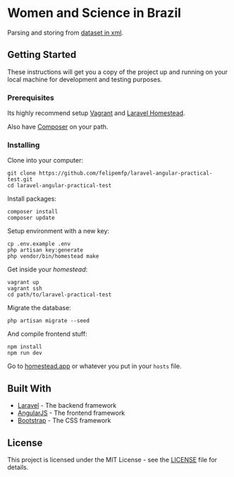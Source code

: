 # Women and Science in Brazil

Parsing and storing from [dataset in xml](http://api.pgi.gov.br/api/1/serie/1670.xml).

## Getting Started

These instructions will get you a copy of the project up and running on your local machine for development and testing purposes.

### Prerequisites

Its highly recommend setup [Vagrant](https://www.vagrantup.com/) and [Laravel Homestead](https://laravel.com/docs/homestead).

Also have [Composer](https://getcomposer.org/) on your path.

### Installing

Clone into your computer:

```
git clone https://github.com/felipemfp/laravel-angular-practical-test.git
cd laravel-angular-practical-test
```

Install packages:

```
composer install
composer update
```

Setup environment with a new key:

```
cp .env.example .env
php artisan key:generate
php vendor/bin/homestead make
```

Get inside your _homestead_:

```
vagrant up
vagrant ssh
cd path/to/laravel-practical-test
```

Migrate the database:

```
php artisan migrate --seed
```

And compile frontend stuff:

```
npm install
npm run dev
```

Go to [homestead.app](http://homestead.app) or whatever you put in your `hosts` file.


## Built With

* [Laravel](https://laravel.com/) - The backend framework
* [AngularJS](https://angularjs.org/) - The frontend framework
* [Bootstrap](http://getbootstrap.com/) - The CSS framework

## License

This project is licensed under the MIT License - see the [LICENSE](LICENSE) file for details.
